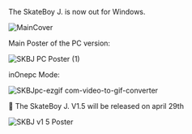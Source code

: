The SkateBoy J. is now out for Windows.

![MainCover](https://github.com/user-attachments/assets/c5f8bd15-5bfa-45f1-b50e-cbba9b4e5d34)

Main Poster of the PC version:


![SKBJ PC Poster (1)](https://github.com/user-attachments/assets/2ca702b1-1ab8-4bfb-b4ee-9031b885e290)


inOnepc Mode:

![SKBJpc-ezgif com-video-to-gif-converter](https://github.com/user-attachments/assets/e0e16ce6-32a9-4a56-ade8-4fe05de753f0)


🎺 The SkateBoy J. V1.5 will be released on april 29th

![SKBJ v1 5 Poster](https://github.com/user-attachments/assets/cc9c90bd-d525-4c44-8c48-86c351d8b322)
